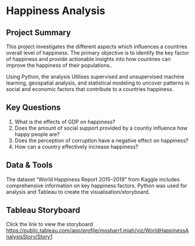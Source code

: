 # Happiness Analysis

## Project Summary
This project investigates the different aspects which influences a countries overall level of happiness. The primary objective is to identify the key factor of happiness and provide actionable insights into how countries can improve the happiness of their populations..

Using Python, the analysis Utilises supervised and unsupervised machine learning, geospatial analysis, and statistical modeling to uncover patterns in social and economic factors that contribute to a countries happiness.

## Key Questions 

1. What is the effects of GDP on happiness?
2. Does the amount of social support provided by a countiy influence how happy people are?
3. Does the perception of  corruption have a negative effect on happiness?
4. How can a country effectively increase  happiness?

## Data & Tools

The dataset “World Happiness Report 2015–2019” from Kaggle includes comprehensive information on key happiness factors. Python was used for analysis and Tableau  to create the visualisation/storyboard. 

## Tableau Storyboard

Click the link to view the storyboard
https://public.tableau.com/app/profile/mosharrf.miah/viz/WorldHappinessAnalysisStory/Story1
